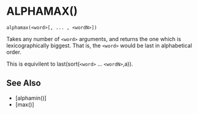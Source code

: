 # ALPHAMAX()
`alphamax(<word>[, ... , <wordN>])`

  Takes any number of `<word>` arguments, and returns the one which is lexicographically biggest. That is, the `<word>` would be last in alphabetical order.

  This is equivilent to last(sort(`<word>` ... `<wordN>`,a)).


## See Also
- [alphamin()]
- [max()]


